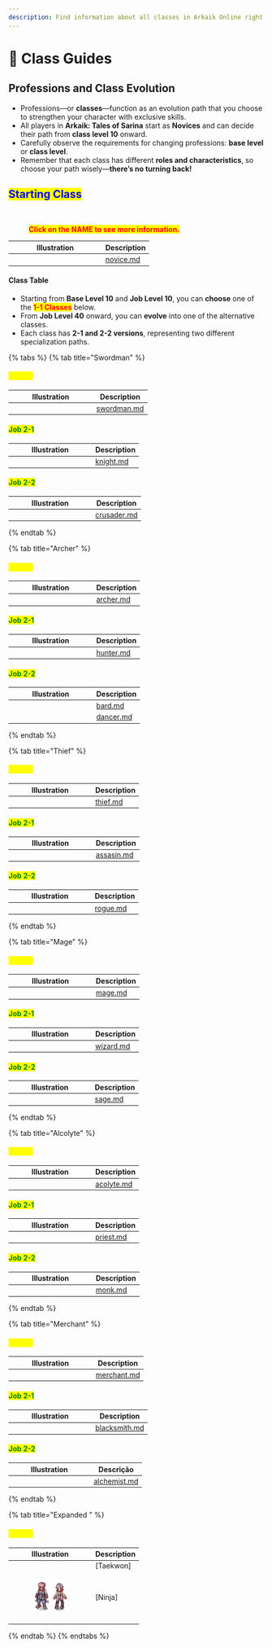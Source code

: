 ```yaml
---
description: Find information about all classes in Arkaik Online right here!
---
```


# 📗 Class Guides

## **Professions and Class Evolution**

* Professions—or **classes**—function as an evolution path that you choose to strengthen your character with exclusive skills.
* All players in **Arkaik: Tales of Sarina** start as **Novices** and can decide their path from **class level 10** onward.
* Carefully observe the requirements for changing professions: **base level** or **class level**.
* Remember that each class has different **roles and characteristics**, so choose your path wisely—**there’s no turning back!**

## <mark style="color:blue;">**Starting Class**</mark>

<figure><img src="../../.gitbook/assets/0000000.gif" alt=""><figcaption><p><mark style="color:red;"><strong>Click on the NAME to see more information.</strong></mark></p></figcaption></figure>

<table><thead><tr><th width="170">Illustration</th><th data-type="content-ref">Description</th></tr></thead><tbody><tr><td><img src="../../.gitbook/assets/100px-Aprendizessprite (1).png" alt=""></td><td><a href="novice.md">novice.md</a></td></tr></tbody></table>

#### **Class Table**

* Starting from **Base Level 10** and **Job Level 10**, you can **choose** one of the <mark style="color:red;">**1-1 Classes**</mark> below.
* From **Job Level 40** onward, you can **evolve** into one of the alternative classes.
* Each class has **2-1 and 2-2 versions**, representing two different specialization paths.

{% tabs %}
{% tab title="Swordman" %}
#### <mark style="color:yellow;">Job 1-1</mark>

<table><thead><tr><th width="152">Illustration</th><th data-type="content-ref">Description</th></tr></thead><tbody><tr><td><img src="../../.gitbook/assets/100px-Espadachinssprite.png" alt="" data-size="original"></td><td><a href="swordman.md">swordman.md</a></td></tr></tbody></table>

#### <mark style="color:green;">Job 2-1</mark>

<table><thead><tr><th width="150">Illustration</th><th data-type="content-ref">Description</th></tr></thead><tbody><tr><td><img src="../../.gitbook/assets/100px-Cavaleirossprite.png" alt=""></td><td><a href="knight.md">knight.md</a></td></tr></tbody></table>

#### <mark style="color:green;">Job 2-2</mark>

<table><thead><tr><th width="150">Illustration</th><th data-type="content-ref">Description</th></tr></thead><tbody><tr><td><img src="../../.gitbook/assets/100px-Templáriossprite.png" alt=""></td><td><a href="crusader.md">crusader.md</a></td></tr></tbody></table>
{% endtab %}

{% tab title="Archer" %}
#### <mark style="color:yellow;">Job 1-1</mark>

<table><thead><tr><th width="152">Illustration</th><th data-type="content-ref">Description</th></tr></thead><tbody><tr><td><img src="../../.gitbook/assets/100px-Arqueirossprite.png" alt=""></td><td><a href="archer.md">archer.md</a></td></tr></tbody></table>

#### <mark style="color:green;">Job 2-1</mark>

<table><thead><tr><th width="152">Illustration</th><th data-type="content-ref">Description</th></tr></thead><tbody><tr><td><img src="../../.gitbook/assets/100px-Caçadoressprite.png" alt=""></td><td><a href="hunter.md">hunter.md</a></td></tr></tbody></table>

#### <mark style="color:green;">Job 2-2</mark>

<table><thead><tr><th width="152">Illustration</th><th data-type="content-ref">Description</th></tr></thead><tbody><tr><td><img src="../../.gitbook/assets/100px-Bardossprite.png" alt=""></td><td><a href="bard.md">bard.md</a></td></tr><tr><td><img src="../../.gitbook/assets/100px-Odaliscassprite.png" alt=""></td><td><a href="dancer.md">dancer.md</a></td></tr></tbody></table>
{% endtab %}

{% tab title="Thief" %}
#### <mark style="color:yellow;">Job 1-1</mark>

<table><thead><tr><th width="150">Illustration</th><th data-type="content-ref">Description</th></tr></thead><tbody><tr><td><img src="../../.gitbook/assets/100px-Gatunossprite.png" alt=""></td><td><a href="thief.md">thief.md</a></td></tr></tbody></table>

#### <mark style="color:green;">Job 2-1</mark>

<table><thead><tr><th width="151">Illustration</th><th data-type="content-ref">Description</th></tr></thead><tbody><tr><td><img src="../../.gitbook/assets/100px-Mercenáriossprite.png" alt=""></td><td><a href="assasin.md">assasin.md</a></td></tr></tbody></table>

#### <mark style="color:green;">Job 2-2</mark>

<table><thead><tr><th width="149">Illustration</th><th data-type="content-ref">Description</th></tr></thead><tbody><tr><td><img src="../../.gitbook/assets/100px-Arruaceirossprite.png" alt=""></td><td><a href="rogue.md">rogue.md</a></td></tr></tbody></table>
{% endtab %}

{% tab title="Mage" %}
#### <mark style="color:yellow;">Job 1-1</mark>

<table><thead><tr><th width="151">Illustration</th><th data-type="content-ref">Description</th></tr></thead><tbody><tr><td><img src="../../.gitbook/assets/100px-Magossprite.png" alt=""></td><td><a href="mage.md">mage.md</a></td></tr></tbody></table>

#### <mark style="color:green;">Job 2-1</mark>

<table><thead><tr><th width="150">Illustration</th><th data-type="content-ref">Description</th></tr></thead><tbody><tr><td><img src="../../.gitbook/assets/100px-Bruxossprite.png" alt=""></td><td><a href="wizard.md">wizard.md</a></td></tr></tbody></table>

#### <mark style="color:green;">Job 2-2</mark>

<table><thead><tr><th width="149">Illustration</th><th data-type="content-ref">Description</th></tr></thead><tbody><tr><td><img src="../../.gitbook/assets/100px-Sábiossprite.png" alt=""></td><td><a href="sage.md">sage.md</a></td></tr></tbody></table>
{% endtab %}

{% tab title="Alcolyte" %}
#### <mark style="color:yellow;">Job 1-1</mark>

<table><thead><tr><th width="150">Illustration</th><th data-type="content-ref">Description</th></tr></thead><tbody><tr><td><img src="../../.gitbook/assets/100px-Noviçossprite.png" alt=""></td><td><a href="acolyte.md">acolyte.md</a></td></tr></tbody></table>

#### <mark style="color:green;">Job 2-1</mark>

<table><thead><tr><th width="150">Illustration</th><th data-type="content-ref">Description</th></tr></thead><tbody><tr><td><img src="../../.gitbook/assets/100px-Sacerdotessprite.png" alt=""></td><td><a href="priest.md">priest.md</a></td></tr></tbody></table>

#### <mark style="color:green;">Job 2-2</mark>

<table><thead><tr><th width="151">Illustration</th><th data-type="content-ref">Description</th></tr></thead><tbody><tr><td><img src="../../.gitbook/assets/100px-Mongessprite.png" alt=""></td><td><a href="monk.md">monk.md</a></td></tr></tbody></table>
{% endtab %}

{% tab title="Merchant" %}
#### <mark style="color:yellow;">Job 1-1</mark>

<table><thead><tr><th width="151">Illustration</th><th data-type="content-ref">Description</th></tr></thead><tbody><tr><td><img src="../../.gitbook/assets/100px-Mercadoressprite.png" alt=""></td><td><a href="merchant.md">merchant.md</a></td></tr></tbody></table>

#### <mark style="color:green;">Job 2-1</mark>

<table><thead><tr><th width="150">Illustration</th><th data-type="content-ref">Description</th></tr></thead><tbody><tr><td><img src="../../.gitbook/assets/100px-Ferreirossprite.png" alt=""></td><td><a href="blacksmith.md">blacksmith.md</a></td></tr></tbody></table>

#### <mark style="color:green;">Job 2-2</mark>

<table><thead><tr><th width="147">Illustration</th><th data-type="content-ref">Descrição</th></tr></thead><tbody><tr><td><img src="../../.gitbook/assets/100px-Alquimistassprite.png" alt=""></td><td><a href="alchemist.md">alchemist.md</a></td></tr></tbody></table>
{% endtab %}

{% tab title="Expanded " %}
#### <mark style="color:yellow;">Job 1-1</mark>

<table><thead><tr><th width="150">Illustration</th><th>Description</th></tr></thead><tbody><tr><td><img src="../../.gitbook/assets/100px-Taekwonssprite.png" alt=""></td><td>[Taekwon]</td></tr><tr><td><div><figure><img src="../../.gitbook/assets/image (36).png" alt=""><figcaption></figcaption></figure></div></td><td>[Ninja]</td></tr></tbody></table>
{% endtab %}
{% endtabs %}

